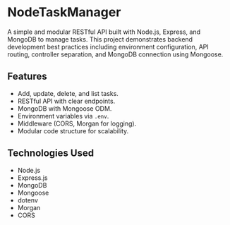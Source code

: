 # NodeTaskManager

A simple and modular RESTful API built with Node.js, Express, and MongoDB to manage tasks. This project demonstrates backend development best practices including environment configuration, API routing, controller separation, and MongoDB connection using Mongoose.

## Features

- Add, update, delete, and list tasks.
- RESTful API with clear endpoints.
- MongoDB with Mongoose ODM.
- Environment variables via `.env`.
- Middleware (CORS, Morgan for logging).
- Modular code structure for scalability.

## Technologies Used

- Node.js
- Express.js
- MongoDB
- Mongoose
- dotenv
- Morgan
- CORS
